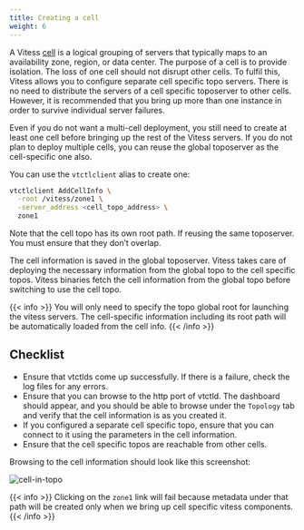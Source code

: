 ```yaml
---
title: Creating a cell
weight: 6
---
```


A Vitess [cell](../../../concepts/cell) is a logical grouping of servers that typically maps to an availability zone, region, or data center. The purpose of a cell is to provide isolation. The loss of one cell should not disrupt other cells. To fulfil this, Vitess allows you to configure separate cell specific topo servers. There is no need to distribute the servers of a cell specific toposerver to other cells. However, it is recommended that you bring up more than one instance in order to survive individual server failures.

Even if you do not want a multi-cell deployment, you still need to create at least one cell before bringing up the rest of the Vitess servers. If you do not plan to deploy multiple cells, you can reuse the global toposerver as the cell-specific one also.

You can use the `vtctlclient` alias to create one:

```sh
vtctlclient AddCellInfo \
  -root /vitess/zone1 \
  -server_address <cell_topo_address> \
  zone1
```

Note that the cell topo has its own root path. If reusing the same toposerver. You must ensure that they don’t overlap.

The cell information is saved in the global toposerver. Vitess takes care of deploying the necessary information from the global topo to the cell specific topos. Vitess binaries fetch the cell information from the global topo before switching to use the cell topo.

{{< info >}}
You will only need to specify the topo global root for launching the vitess servers. The cell-specific information including its root path will be automatically loaded from the cell info.
{{< /info >}}

## Checklist

* Ensure that vtctlds come up successfully. If there is a failure, check the log files for any errors.
* Ensure that you can browse to the http port of vtctld. The dashboard should appear, and you should be able to browse under the `Topology` tab and verify that the cell information is as you created it.
* If you configured a separate cell specific topo, ensure that you can connect to it using the parameters in the cell information.
* Ensure that the cell specific topos are reachable from other cells.

Browsing to the cell information should look like this screenshot:

![cell-in-topo](../img/cell-in-topo.png)

{{< info >}}
Clicking on the `zone1` link will fail because metadata under that path will be created only when we bring up cell specific vitess components.
{{< /info >}}
